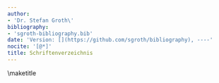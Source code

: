```yaml
---
author:
- 'Dr. Stefan Groth\'
bibliography:
- 'sgroth-bibliography.bib'
date: 'Version: [](https://github.com/sgroth/bibliography), ----'
nocite: '[@*]'
title: Schriftenverzeichnis
---
```


\maketitle

